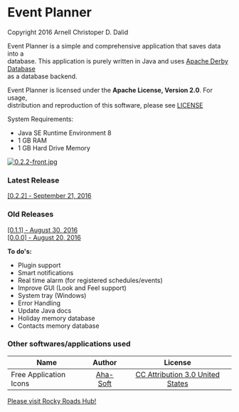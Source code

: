 # Event Planner
Copyright 2016 Arnell Christoper D. Dalid  

Event Planner is a simple and comprehensive application that saves data into a  
database. This application is purely written in Java and uses [Apache Derby Database](https://db.apache.org/derby/)  
as a database backend.  

Event Planner is licensed under the **Apache License, Version 2.0**. For usage,  
distribution and reproduction of this software, please see [LICENSE](http://www.apache.org/licenses/LICENSE-2.0)  

System Requirements:  
- Java SE Runtime Environment 8  
- 1 GB RAM  
- 1 GB Hard Drive Memory

[![0.2.2-front.jpg](http://s5.postimg.org/yyoxqs0sn/0_2_2_front.jpg)](http://postimg.org/image/9fwldrh8j/)

### Latest Release  
[\[0.2.2\] - September 21, 2016](https://github.com/rockyroadshub/event-planner/releases/tag/0.2.2)  


### Old Releases  
[\[0.1.1\] - August 30, 2016](https://github.com/rockyroadshub/event-planner/releases/tag/0.1.1)  
[\[0.0.0\] - August 20, 2016](https://github.com/rockyroadshub/event-planner/releases/tag/0.0.0)  

**To do's:**  
- Plugin support  
- Smart notifications  
- Real time alarm (for registered schedules/events)  
- Improve GUI (Look and Feel support)  
- System tray (Windows)  
- Error Handling  
- Update Java docs  
- Holiday memory database  
- Contacts memory database  

### Other softwares/applications used
|          Name           |                Author                |                                      License                                        |
| ----------------------- |:------------------------------------:| :----------------------------------------------------------------------------------:|
| Free Application Icons  | [Aha-Soft](http://www.aha-soft.com/) | [CC Attribution 3.0 United States](https://creativecommons.org/licenses/by/3.0/us/) |

[Please visit Rocky Roads Hub!](https://rockyroadshub.wordpress.com)

